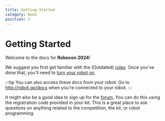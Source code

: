```yaml
---
title: Getting Started
category: None
position: 1
---
```

# Getting Started

Welcome to the docs for **Robocon 2024**!

We suggest you first get familiar with the (Outdated) [rules](/docs/rules.md). Once you've done that, you'll need to [turn your robot on](/docs/turning-everything-on.html).

<!--PI_REMOVE-->

:::tip
You can also access these docs from your robot. Go to <http://robot.go/docs> when you're connected to your robot.
:::

It might also be a good idea to sign up for the [forum](/forum/). You can do this using the registration code provided in your kit. This is a great place to ask questions on anything related to the competition, the kit, or robot programming.

<!--END_PI_REMOVE-->
